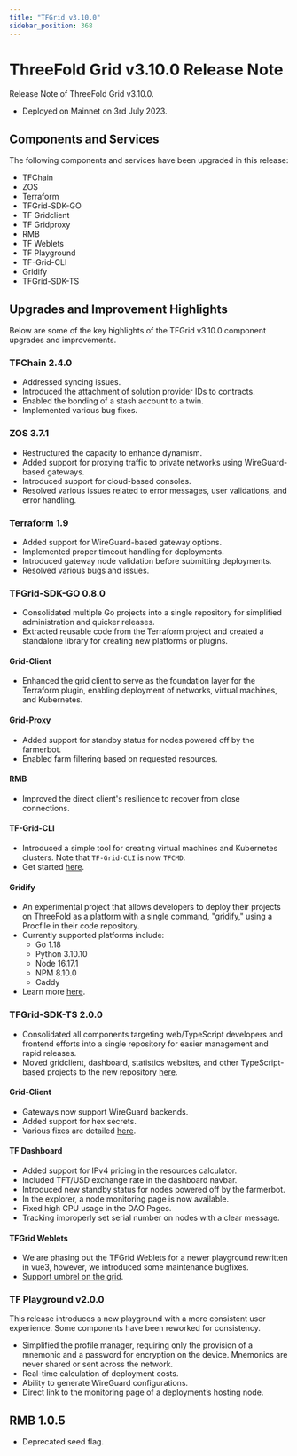 ```yaml
---
title: "TFGrid v3.10.0"
sidebar_position: 368
---
```


# ThreeFold Grid v3.10.0 Release Note

Release Note of ThreeFold Grid v3.10.0.

- Deployed on Mainnet on 3rd July 2023.

## Components and Services

The following components and services have been upgraded in this release:

- TFChain
- ZOS
- Terraform
- TFGrid-SDK-GO
- TF Gridclient
- TF Gridproxy
- RMB
- TF Weblets
- TF Playground
- TF-Grid-CLI
- Gridify
- TFGrid-SDK-TS

## Upgrades and Improvement Highlights

Below are some of the key highlights of the TFGrid v3.10.0 component upgrades and improvements.

### TFChain 2.4.0

- Addressed syncing issues.
- Introduced the attachment of solution provider IDs to contracts.
- Enabled the bonding of a stash account to a twin.
- Implemented various bug fixes.

### ZOS 3.7.1

- Restructured the capacity to enhance dynamism.
- Added support for proxying traffic to private networks using WireGuard-based gateways.
- Introduced support for cloud-based consoles.
- Resolved various issues related to error messages, user validations, and error handling.

### Terraform 1.9

- Added support for WireGuard-based gateway options.
- Implemented proper timeout handling for deployments.
- Introduced gateway node validation before submitting deployments.
- Resolved various bugs and issues.

### TFGrid-SDK-GO 0.8.0

- Consolidated multiple Go projects into a single repository for simplified administration and quicker releases.
- Extracted reusable code from the Terraform project and created a standalone library for creating new platforms or plugins.

#### Grid-Client

- Enhanced the grid client to serve as the foundation layer for the Terraform plugin, enabling deployment of networks, virtual machines, and Kubernetes.

#### Grid-Proxy

- Added support for standby status for nodes powered off by the farmerbot.
- Enabled farm filtering based on requested resources.

#### RMB

- Improved the direct client's resilience to recover from close connections.

#### TF-Grid-CLI

- Introduced a simple tool for creating virtual machines and Kubernetes clusters. Note that `TF-Grid-CLI` is now `TFCMD`.
- Get started [here](../../documentation/developers/tfcmd/tfcmd.md).

#### Gridify

- An experimental project that allows developers to deploy their projects on ThreeFold as a platform with a single command, "gridify," using a Procfile in their code repository.
- Currently supported platforms include:
  - Go 1.18
  - Python 3.10.10
  - Node 16.17.1
  - NPM 8.10.0
  - Caddy
- Learn more [here](https://github.com/threefoldtech/tfgrid-sdk-go/tree/development/gridify).

### TFGrid-SDK-TS 2.0.0

- Consolidated all components targeting web/TypeScript developers and frontend efforts into a single repository for easier management and rapid releases.
- Moved gridclient, dashboard, statistics websites, and other TypeScript-based projects to the new repository [here](https://github.com/threefoldtech/tfgrid-sdk-ts).

#### Grid-Client

- Gateways now support WireGuard backends.
- Added support for hex secrets.
- Various fixes are detailed [here](https://github.com/orgs/threefoldtech/projects/192/views/12?filterQuery=repo%3A%22threefoldtech%2Ftfgrid-sdk-ts%22+label%3Agrid_client).

#### TF Dashboard

- Added support for IPv4 pricing in the resources calculator.
- Included TFT/USD exchange rate in the dashboard navbar.
- Introduced new standby status for nodes powered off by the farmerbot.
- In the explorer, a node monitoring page is now available.
- Fixed high CPU usage in the DAO Pages.
- Tracking improperly set serial number on nodes with a clear message.

#### TFGrid Weblets

- We are phasing out the TFGrid Weblets for a newer playground rewritten in vue3, however, we introduced some maintenance bugfixes.
- [Support umbrel on the grid](https://github.com/threefoldtech/home/issues/1394).

### TF Playground v2.0.0

This release introduces a new playground with a more consistent user experience. Some components have been reworked for consistency.

- Simplified the profile manager, requiring only the provision of a mnemonic and a password for encryption on the device. Mnemonics are never shared or sent across the network.
- Real-time calculation of deployment costs.
- Ability to generate WireGuard configurations.
- Direct link to the monitoring page of a deployment’s hosting node.

## RMB 1.0.5

- Deprecated seed flag.